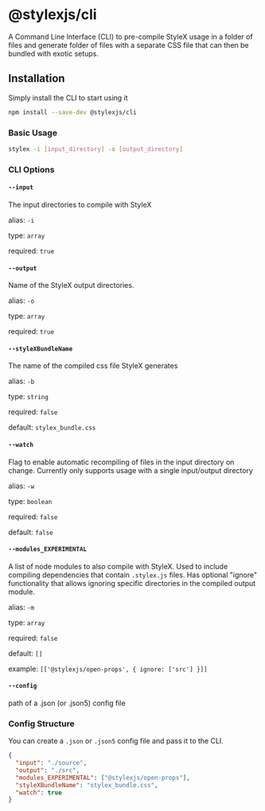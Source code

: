 # @stylexjs/cli

A Command Line Interface (CLI) to pre-compile StyleX usage in a folder of files
and generate folder of files with a separate CSS file that can then be bundled
with exotic setups.

## Installation

Simply install the CLI to start using it

```sh
npm install --save-dev @stylexjs/cli
```

### Basic Usage

```sh
stylex -i [input_directory] -o [output_directory]
```

### CLI Options

#### `--input`

The input directories to compile with StyleX

alias: `-i`

type: `array`

required: `true`

#### `--output`

Name of the StyleX output directories.

alias: `-o`

type: `array`

required: `true`

#### `--styleXBundleName`

The name of the compiled css file StyleX generates

alias: `-b`

type: `string`

required: `false`

default: `stylex_bundle.css`

#### `--watch`

Flag to enable automatic recompiling of files in the input directory on change.
Currently only supports usage with a single input/output directory

alias: `-w`

type: `boolean`

required: `false`

default: `false`

#### `--modules_EXPERIMENTAL`

A list of node modules to also compile with StyleX. Used to include compiling
dependencies that contain `.stylex.js` files. Has optional "ignore"
functionality that allows ignoring specific directories in the compiled output
module.

alias: `-m`

type: `array`

required: `false`

default: `[]`

example: `[['@stylexjs/open-props', { ignore: ['src'] }]]`

#### `--config`

path of a .json (or .json5) config file

### Config Structure

You can create a `.json` or `.json5` config file and pass it to the CLI.

```json
{
  "input": "./source",
  "output": "./src",
  "modules_EXPERIMENTAL": ["@stylexjs/open-props"],
  "styleXBundleName": "stylex_bundle.css",
  "watch": true
}
```
